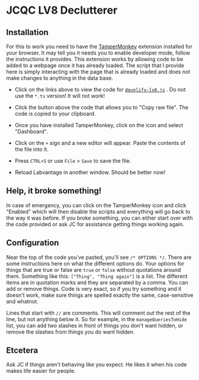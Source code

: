 # JCQC LV8 Declutterer

## Installation

For this to work you need to have the [TamperMonkey](https://www.tampermonkey.net/index.php?browser=chrome) extension installed for your browser. It may tell you it needs you to enable developer mode, follow the instructions it provides. This extension works by allowing code to be added to a webpage once it has already loaded. The script that I provide here is simply interacting with the page that is already loaded and does not make changes to anything in the data base.

- Click on the links above to view the code for [`deuglify-lv8.js`](https://github.com/jeffreycharters/LabvantageUX/blob/main/deuglify-lv8.js) . Do not use the `*.ts` version! It will not work!

- Click the button above the code that allows you to "Copy raw file". The code is copied to your clipboard.

- Once you have installed TamperMonkey, click on the icon and select "Dashboard".

- Click on the `+` sign and a new editor will appear. Paste the contents of the file into it.

- Press `CTRL+S` or use `File` > `Save` to save the file.

- Reload Labvantage in another window. Should be better now!

## Help, it broke something!

In case of emergency, you can click on the TamperMonkey icon and click "Enabled" which will then disable the scripts and everything will go back to the way it was before. If you broke something, you can either start over with the code provided or ask JC for assistance getting things working again.

## Configuration

Near the top of the code you've pasted, you'll see `/* OPTIONS */`. There are some instructions here on what the different options do. Your options for things that are true or false are `true` or `false` without quotations around them. Something like this: `["Thing", "Thing again"]` is a list. The different items are in quotation marks and they are separated by a comma. You can add or remove things. Code is very exact, so if you try something and it doesn't work, make sure things are spelled exactly the same, case-sensitive and whatnot.

Lines that start with `//` are comments. This will comment out the rest of the line, but not anything below it. So for example, in the `manageQueriesToHide` list, you can add two slashes in front of things you don't want hidden, or remove the slashes from things you do want hidden.

## Etcetera

Ask JC if things aren't behaving like you expect. He likes it when his code makes life easier for people.
